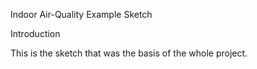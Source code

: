 Indoor Air-Quality Example Sketch

Introduction

This is the sketch that was the basis of the whole project.  
